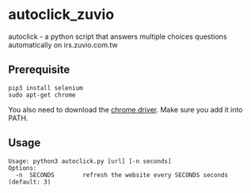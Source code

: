 # autoclick_zuvio
autoclick - a python script that answers multiple choices questions automatically on irs.zuvio.com.tw

## Prerequisite
```
pip3 install selenium
sudo apt-get chrome
```
You also need to download the [chrome driver](https://sites.google.com/a/chromium.org/chromedriver/). Make sure you add it into PATH.

## Usage
```
Usage: python3 autoclick.py [url] [-n seconds]
Options:
  -n  SECONDS        refresh the website every SECONDS seconds (default: 3)
```
